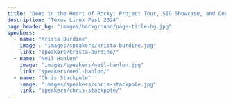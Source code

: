 ```yaml
---
title: "Deep in the Heart of Rocky: Project Tour, SIG Showcase, and Contributor Orientation for Rocky Linux (Sponsor: Rocky Linux)"
description: "Texas Linux Fest 2024"
page_header_bg: "images/background/page-title-bg.jpg"
speakers:
  - name: "Krista Burdine"
    image : "images/speakers/krista-burdine.jpg"
    link: "speakers/krista-burdine/"
  - name: "Neil Hanlon"
    image: "images/speakers/neil-hanlon.jpg"
    link: "speakers/neil-hanlon/"
  - name: "Chris Stackpole"
    image: "images/speakers/chris-stackpole.jpg"
    link: "speakers/chris-stackpole/"
---
```

